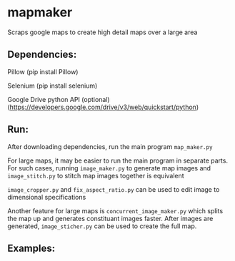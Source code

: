 # mapmaker
Scraps google maps to create high detail maps over a large area

## Dependencies:
Pillow (pip install Pillow)

Selenium (pip install selenium)

Google Drive python API (optional) (https://developers.google.com/drive/v3/web/quickstart/python)

## Run:
After downloading dependencies, run the main program `map_maker.py`

For large maps, it may be easier to run the main program in separate parts. For such cases, running
`image_maker.py` to generate map images and 
`image_stitch.py` to stitch map images together is equivalent

`image_cropper.py` and `fix_aspect_ratio.py` can be used to edit image to dimensional specifications

Another feature for large maps is `concurrent_image_maker.py` which splits the map up and generates constituant images faster. After images are generated, `image_sticher.py` can be used to create the full map.

## Examples:
